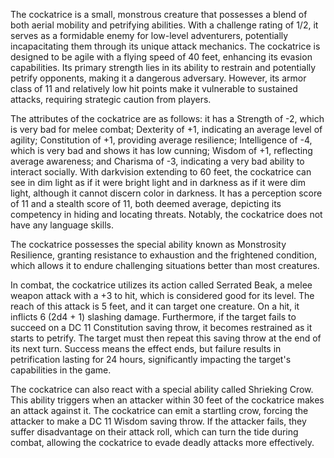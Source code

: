 The cockatrice is a small, monstrous creature that possesses a blend of both aerial mobility and petrifying abilities. With a challenge rating of 1/2, it serves as a formidable enemy for low-level adventurers, potentially incapacitating them through its unique attack mechanics. The cockatrice is designed to be agile with a flying speed of 40 feet, enhancing its evasion capabilities. Its primary strength lies in its ability to restrain and potentially petrify opponents, making it a dangerous adversary. However, its armor class of 11 and relatively low hit points make it vulnerable to sustained attacks, requiring strategic caution from players.

The attributes of the cockatrice are as follows: it has a Strength of -2, which is very bad for melee combat; Dexterity of +1, indicating an average level of agility; Constitution of +1, providing average resilience; Intelligence of -4, which is very bad and shows it has low cunning; Wisdom of +1, reflecting average awareness; and Charisma of -3, indicating a very bad ability to interact socially. With darkvision extending to 60 feet, the cockatrice can see in dim light as if it were bright light and in darkness as if it were dim light, although it cannot discern color in darkness. It has a perception score of 11 and a stealth score of 11, both deemed average, depicting its competency in hiding and locating threats. Notably, the cockatrice does not have any language skills.

The cockatrice possesses the special ability known as Monstrosity Resilience, granting resistance to exhaustion and the frightened condition, which allows it to endure challenging situations better than most creatures.

In combat, the cockatrice utilizes its action called Serrated Beak, a melee weapon attack with a +3 to hit, which is considered good for its level. The reach of this attack is 5 feet, and it can target one creature. On a hit, it inflicts 6 (2d4 + 1) slashing damage. Furthermore, if the target fails to succeed on a DC 11 Constitution saving throw, it becomes restrained as it starts to petrify. The target must then repeat this saving throw at the end of its next turn. Success means the effect ends, but failure results in petrification lasting for 24 hours, significantly impacting the target's capabilities in the game.

The cockatrice can also react with a special ability called Shrieking Crow. This ability triggers when an attacker within 30 feet of the cockatrice makes an attack against it. The cockatrice can emit a startling crow, forcing the attacker to make a DC 11 Wisdom saving throw. If the attacker fails, they suffer disadvantage on their attack roll, which can turn the tide during combat, allowing the cockatrice to evade deadly attacks more effectively.